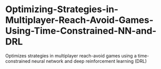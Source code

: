 # Optimizing-Strategies-in-Multiplayer-Reach-Avoid-Games-Using-Time-Constrained-NN-and-DRL
Optimizes strategies in multiplayer reach-avoid games using a time-constrained neural network and deep reinforcement learning (DRL)
